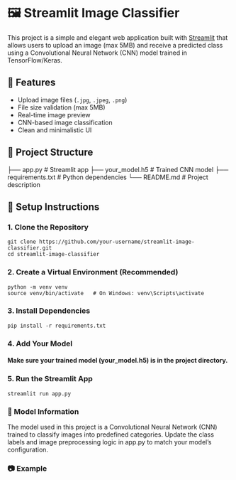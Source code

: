 # 🖼️ Streamlit Image Classifier

This project is a simple and elegant web application built with [Streamlit](https://streamlit.io/) that allows users to upload an image (max 5MB) and receive a predicted class using a Convolutional Neural Network (CNN) model trained in TensorFlow/Keras.

## 🚀 Features

- Upload image files (`.jpg`, `.jpeg`, `.png`)
- File size validation (max 5MB)
- Real-time image preview
- CNN-based image classification
- Clean and minimalistic UI

## 📁 Project Structure

├── app.py # Streamlit app
├── your_model.h5 # Trained CNN model
├── requirements.txt # Python dependencies
└── README.md # Project description


## 🔧 Setup Instructions

### 1. Clone the Repository
```
git clone https://github.com/your-username/streamlit-image-classifier.git
cd streamlit-image-classifier
```
### 2. Create a Virtual Environment (Recommended)
```
python -m venv venv
source venv/bin/activate   # On Windows: venv\Scripts\activate
```
### 3. Install Dependencies
```
pip install -r requirements.txt
```
### 4. Add Your Model
#### Make sure your trained model (your_model.h5) is in the project directory.

### 5. Run the Streamlit App
```
streamlit run app.py
```
### 🧠 Model Information
The model used in this project is a Convolutional Neural Network (CNN) trained to classify images into predefined categories. Update the class labels and image preprocessing logic in app.py to match your model’s configuration.

### 📷 Example
<!-- Optional: Add a screenshot image to your repo -->
